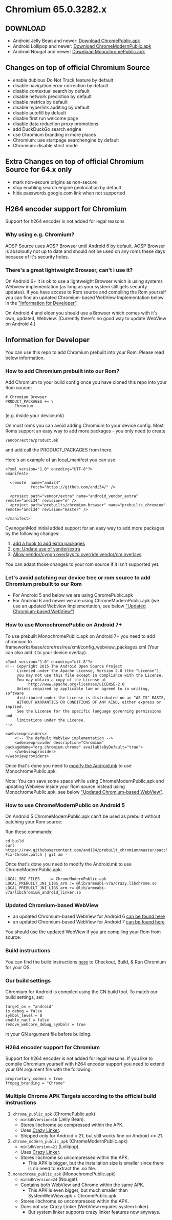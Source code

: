# Chromium 65.0.3282.x

## DOWNLOAD

- Android Jelly Bean and newer: [Download ChromePublic.apk](https://github.com/andi34/prebuilt_chromium/raw/master/ChromePublic.apk)
- Android Lollipop and newer: [Download ChromeModernPublic.apk](https://github.com/andi34/prebuilt_chromium/raw/master/ChromeModernPublic.apk)
- Android Nougat and newer: [Download MonochromePublic.apk](https://github.com/andi34/prebuilt_chromium/raw/master/MonochromePublic.apk)


## Changes on top of official Chromium Source

- enable dubious Do Not Track feature by default
- disable navigation error correction by default
- disable contextual search by default
- disable network prediction by default
- disable metrics by default
- disable hyperlink auditing by default
- disable autofill by default
- disable first run welcome page
- disable data reduction proxy promotions
- add DuckDuckGo search engine
- use Chromium branding in more places
- Chromium: use startpage searchengine by default
- Chromium: disable strict mode


## Extra Changes on top of official Chromium Source for 64.x only

- mark non-secure origins as non-secure
- stop enabling search engine geolocation by default
- hide passwords.google.com link when not supported


## H264 encoder support for Chromium

Support for h264 encoder is not added for legal reasons


### Why using e.g. Chromium?

AOSP Source uses AOSP Browser until Android 6 by default.
AOSP Browser is absoloutly not up to date and should not be used on any roms these days because of it's security holes.


### There's a great lightweight Browser, can't i use it?

On Android 6+ it is ok to use a lightweight Browser which is using systems Webview implementation (as long as your system still gets security updates). 
If you have access to Rom source and compiling the Rom yourself you can find an updated Chromium-based WebView Implementation below in the ["Information for Developer"](https://github.com/andi34/prebuilts_chromium#updated-chromium-based-webview).

On Android 4 and older you should use a Browser which comes with it's own, updated, Webview.
(Currently there's no good way to update WebView on Android 4.)


## Information for Developer

You can use this repo to add Chromium prebuilt into your Rom. Please read below information.


### How to add Chromium prebuilt into our Rom?

Add Chromium to your build config once you have cloned this repo into your Rom source:

```
# Chromium Browser
PRODUCT_PACKAGES += \
    Chromium

```
(e.g. inside your device.mk)


On most roms you can avoid adding Chromium to your device config.
Most Roms support an easy way to add more packages - you only need to create
```
vendor/extra/product.mk
```
and add call the PRODUCT_PACKAGES from there.

Here's an example of an local_manifest you can use:
```
<?xml version="1.0" encoding="UTF-8"?>
<manifest>

  <remote  name="andi34"
           fetch="https://github.com/andi34/" />

  <project path="vendor/extra" name="android_vendor_extra" remote="andi34" revision="m" />
  <project path="prebuilts/chromium-browser" name="prebuilts_chromium" remote="andi34" revision="master" />

</manifest>
```

CyanogenMod initial added support for an easy way to add more packages by the following changes:

1. [add a hook to add extra packages](https://github.com/LineageOS/android_vendor_cm/commit/45e6598078e3a919ec644b8ad22bf9ad2912e876)
2. [cm: Update use of vendor/extra](https://github.com/LineageOS/android_vendor_cm/commit/b9dd400b385b18519cad768b5ec45fcbe9973f22)
3. [Allow vendor/cyngn overlays to override vendor/cm overlays](https://github.com/LineageOS/android_vendor_cm/commit/39b9aa83f003aaf9842bc091ef0a4c2d3d2d15e4)

You can adapt those changes to your rom source if it isn't supported yet.


### Let's avoid patching our device tree or rom source to add Chromium prebuilt to our Rom

- For Android 5 and below we are using ChromePublic.apk
- For Android 6 and newer we are using ChromeModernPublic.apk (we use an updated Webview Implementation, see below ["Updated Chromium-based WebView"](https://github.com/andi34/prebuilts_chromium#updated-chromium-based-webview))


### How to use MonochromePublic on Android 7+

To use prebuilt MonochromePublic.apk on Android 7+ you need to add chromium to frameworks/base/core/res/res/xml/config_webview_packages.xml
(Your can also add it to your device overlay).

```
<?xml version="1.0" encoding="utf-8"?>
<!-- Copyright 2015 The Android Open Source Project
     Licensed under the Apache License, Version 2.0 (the "License");
     you may not use this file except in compliance with the License.
     You may obtain a copy of the License at
          http://www.apache.org/licenses/LICENSE-2.0
     Unless required by applicable law or agreed to in writing, software
     distributed under the License is distributed on an "AS IS" BASIS,
     WITHOUT WARRANTIES OR CONDITIONS OF ANY KIND, either express or implied.
     See the License for the specific language governing permissions and
     limitations under the License.
-->

<webviewproviders>
    <!-- The default WebView implementation -->
    <webviewprovider description="Chromium" packageName="org.chromium.chrome" availableByDefault="true">
    </webviewprovider>
</webviewproviders>
```
Once that's done you need to [modify the Android.mk](https://github.com/andi34/prebuilts_chromium/commit/09cd63b824ffa08c2365d276d1540ba45cf3c865#diff-3ae6be565f1e33e90e0b11f768de1f6c) to use MonochromePublic.apk.

Note: You can save some space while using ChromeModernPublic.apk and updating Webview inside your Rom source instead using MonochromePublic.apk, see below ["Updated Chromium-based WebView"](https://github.com/andi34/prebuilts_chromium#updated-chromium-based-webview).


### How to use ChromeModernPublic on Android 5

On Android 5 ChromeModernPublic.apk can't be used as prebuilt without patching your Rom source:

Run these commands:
```
cd build
curl https://raw.githubusercontent.com/andi34/prebuilt_chromium/master/patches/Lollipop/0001-Fix-Chrome.patch | git am -
```
Once that's done you need to modify the Android.mk to use ChromeModernPublic.apk:
```
LOCAL_SRC_FILES    := ChromeModernPublic.apk
LOCAL_PREBUILT_JNI_LIBS_arm := @lib/armeabi-v7a/crazy.libchrome.so
LOCAL_PREBUILT_JNI_LIBS_arm += @lib/armeabi-v7a/libchromium_android_linker.so
```


### Updated Chromium-based WebView

- an updated Chromium-based WebView for Android 6 [can be found here](https://github.com/android-security/android_external_chromium-webview/tree/aosp-6.0)
- an updated Chromium-based WebView for Android 7 [can be found here](https://github.com/android-security/android_external_chromium-webview/tree/aosp-7.1)

You should use the updated WebView if you are compiling your Rom from source.


### Build instructions

You can find the build instructions [here](https://www.chromium.org/developers/how-tos/get-the-code) to Checkout, Build, & Run Chromium for your OS.


### Our build settings

Chromium for Android is compiled using the GN build tool. To match our build settings, set:

```
target_os = "android"
is_debug = false
symbol_level = 0
enable_nacl = false
remove_webcore_debug_symbols = true
```

in your GN argument file before building.


### H264 encoder support for Chromium

Support for h264 encoder is not added for legal reasons. If you like to compile Chromium yourself with h264 encoder support you need to extend your GN argument file with the following:

```
proprietary_codecs = true
ffmpeg_branding = "Chrome"
```


### Multiple Chrome APK Targets according to the official build instructions

1. `chrome_public_apk` (ChromePublic.apk)
   * `minSdkVersion=16` (Jelly Bean).
   * Stores libchrome.so compressed within the APK.
   * Uses [Crazy Linker](https://cs.chromium.org/chromium/src/base/android/linker/BUILD.gn?rcl=6bb29391a86f2be58c626170156cbfaa2cbc5c91&l=9).
   * Shipped only for Android < 21, but still works fine on Android >= 21.
2. `chrome_modern_public_apk` (ChromeModernPublic.apk)
   * `minSdkVersion=21` (Lollipop).
   * Uses [Crazy Linker](https://cs.chromium.org/chromium/src/base/android/linker/BUILD.gn?rcl=6bb29391a86f2be58c626170156cbfaa2cbc5c91&l=9).
   * Stores libchrome.so uncompressed within the APK.
     * This APK is bigger, but the installation size is smaller since there is
       no need to extract the .so file.
3. `monochrome_public_apk` (MonochromePublic.apk)
   * `minSdkVersion=24` (Nougat).
   * Contains both WebView and Chrome within the same APK.
     * This APK is even bigger, but much smaller than SystemWebView.apk + ChromePublic.apk.
   * Stores libchrome.so uncompressed within the APK.
   * Does not use Crazy Linker (WebView requires system linker).
     * But system linker supports crazy linker features now anyways.

